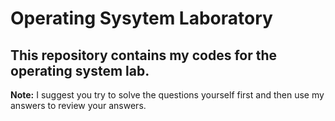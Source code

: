 # Operating Sysytem Laboratory

## This repository contains my codes for the operating system lab.

**Note:** I suggest you try to solve the questions yourself first and then use my answers to review your answers.
